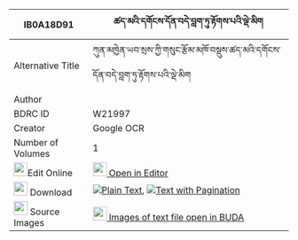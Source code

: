 |IB0A18D91|ཚད་མའི་དགོངས་དོན་བདེ་བླག་ཏུ་རྟོགས་པའི་ལྡེ་མིག 
| --- | --- 
|Alternative Title |ཀུན་མཁྱེན་ཡབ་སྲས་ཀྱི་གསུང་རྩོམ་མཁོ་བསྡུས་ཚད་མའི་དགོངས་དོན་བདེ་བླག་ཏུ་རྟོགས་པའི་ལྡེ་མིག
|Author | 
|BDRC ID | W21997
|Creator | Google OCR
|Number of Volumes| 1
|<img width="25" src="https://img.icons8.com/color/25/000000/edit-property.png">Edit Online| [<img width="25" src="https://avatars.githubusercontent.com/u/45091458?s=200&v=4"> Open in Editor](http://editor.openpecha.org/IB0A18D91)
|<img width="25" src="https://img.icons8.com/fluent/48/000000/download-2.png"/>  Download | [![](https://img.icons8.com/color/20/000000/txt.png)Plain Text](https://github.com/Openpecha/IB0A18D91/releases/download/v1/tsema_i_gong_don_delak_tu_tokp_plain_IB0A18D91.zip), [![](https://img.icons8.com/color/20/000000/txt.png)Text with Pagination](https://github.com/Openpecha/IB0A18D91/releases/download/v1/tsema_i_gong_don_delak_tu_tokp_pages_IB0A18D91.zip)
|<img width="25" src="https://img.icons8.com/plasticine/100/000000/pictures-folder.png"/>  Source Images | [<img width="25" src="https://library.bdrc.io/icons/BUDA-small.svg"> Images of text file open in BUDA](https://library.bdrc.io/show/bdr:W21997)